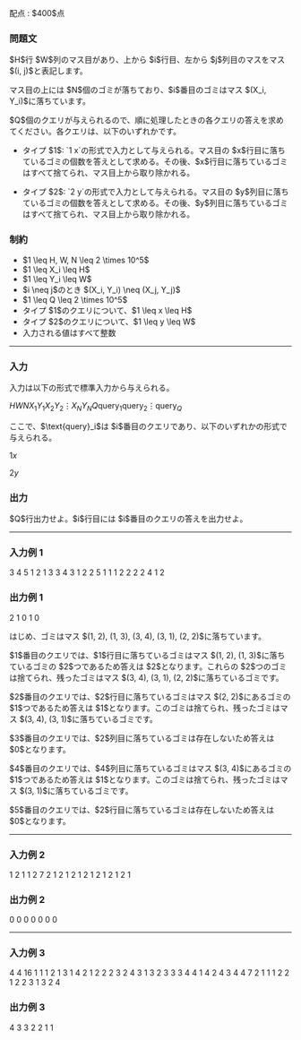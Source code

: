 
<div>

<span>

<span>

<p>
配点 : $400$点
</p>

<div>

<section>

### **問題文**

<p>
$H$行 $W$列のマス目があり、上から $i$行目、左から $j$列目のマスをマス $(i, j)$と表記します。 
</p>

<p>
マス目の上には $N$個のゴミが落ちており、$i$番目のゴミはマス $(X_i, Y_i)$に落ちています。
</p>

<p>
$Q$個のクエリが与えられるので、順に処理したときの各クエリの答えを求めてください。各クエリは、以下のいずれかです。
</p>

<ul>

<li>

<p>
タイプ $1$: `1 x`の形式で入力として与えられる。マス目の $x$行目に落ちているゴミの個数を答えとして求める。その後、$x$行目に落ちているゴミはすべて捨てられ、マス目上から取り除かれる。
</p>

</li>

<li>

<p>
タイプ $2$: `2 y`の形式で入力として与えられる。マス目の $y$列目に落ちているゴミの個数を答えとして求める。その後、$y$列目に落ちているゴミはすべて捨てられ、マス目上から取り除かれる。
</p>

</li>

</ul>

</section>

</div>

<div>

<section>

### **制約**

<ul>

<li>
$1 \leq H, W, N \leq 2 \times 10^5$
</li>

<li>
$1 \leq X_i \leq H$
</li>

<li>
$1 \leq Y_i \leq W$
</li>

<li>
$i \neq j$のとき $(X_i, Y_i) \neq (X_j, Y_j)$
</li>

<li>
$1 \leq Q \leq 2 \times 10^5$
</li>

<li>
タイプ $1$のクエリについて、$1 \leq x \leq H$
</li>

<li>
タイプ $2$のクエリについて、$1 \leq y \leq W$
</li>

<li>
入力される値はすべて整数
</li>

</ul>

</section>

</div>

---

<div>

<div>

<section>

### **入力**

<p>
入力は以下の形式で標準入力から与えられる。
</p>

<div>

$H$$W$$N$$X_1$$Y_1$$X_2$$Y_2$$\vdots$$X_N$$Y_N$$Q$$\text{query}_1$$\text{query}_2$$\vdots$$\text{query}_Q$
</div>

<p>
ここで、$\text{query}_i$は $i$番目のクエリであり、以下のいずれかの形式で与えられる。
</p>

<div>

$1$$x$
</div>

<div>

$2$$y$
</div>

</section>

</div>

<div>

<section>

### **出力**

<p>
$Q$行出力せよ。$i$行目には $i$番目のクエリの答えを出力せよ。
</p>

</section>

</div>

</div>

---

<div>

<section>

### **入力例 1**

<div>

3 4 5
1 2
1 3
3 4
3 1
2 2
5
1 1
1 2
2 2
2 4
1 2

</div>

</section>

</div>

<div>

<section>

### **出力例 1**

<div>

2
1
0
1
0

</div>

<p>
はじめ、ゴミはマス $(1, 2), (1, 3), (3, 4), (3, 1), (2, 2)$に落ちています。
</p>

<p>
$1$番目のクエリでは、$1$行目に落ちているゴミはマス $(1, 2), (1, 3)$に落ちているゴミの $2$つであるため答えは $2$となります。これらの $2$つのゴミは捨てられ、残ったゴミはマス $(3, 4), (3, 1), (2, 2)$に落ちているゴミです。
</p>

<p>
$2$番目のクエリでは、$2$行目に落ちているゴミはマス $(2, 2)$にあるゴミの $1$つであるため答えは $1$となります。このゴミは捨てられ、残ったゴミはマス $(3, 4), (3, 1)$に落ちているゴミです。
</p>

<p>
$3$番目のクエリでは、$2$列目に落ちているゴミは存在しないため答えは $0$となります。
</p>

<p>
$4$番目のクエリでは、$4$列目に落ちているゴミはマス $(3, 4)$にあるゴミの $1$つであるため答えは $1$となります。このゴミは捨てられ、残ったゴミはマス $(3, 1)$に落ちているゴミです。
</p>

<p>
$5$番目のクエリでは、$2$行目に落ちているゴミは存在しないため答えは $0$となります。
</p>

</section>

</div>

---

<div>

<section>

### **入力例 2**

<div>

1 2 1
1 2
7
2 1
2 1
2 1
2 1
2 1
2 1
2 1

</div>

</section>

</div>

<div>

<section>

### **出力例 2**

<div>

0
0
0
0
0
0
0

</div>

</section>

</div>

---

<div>

<section>

### **入力例 3**

<div>

4 4 16
1 1
1 2
1 3
1 4
2 1
2 2
2 3
2 4
3 1
3 2
3 3
3 4
4 1
4 2
4 3
4 4
7
2 1
1 1
2 2
1 2
2 3
1 3
2 4

</div>

</section>

</div>

<div>

<section>

### **出力例 3**

<div>

4
3
3
2
2
1
1

</div>

</section>

</div>

</span>

</span>

</div>
